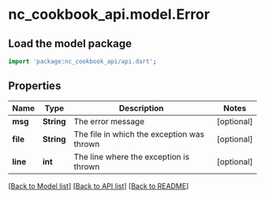 # nc_cookbook_api.model.Error

## Load the model package
```dart
import 'package:nc_cookbook_api/api.dart';
```

## Properties
Name | Type | Description | Notes
------------ | ------------- | ------------- | -------------
**msg** | **String** | The error message | [optional] 
**file** | **String** | The file in which the exception was thrown | [optional] 
**line** | **int** | The line where the exception is thrown | [optional] 

[[Back to Model list]](../README.md#documentation-for-models) [[Back to API list]](../README.md#documentation-for-api-endpoints) [[Back to README]](../README.md)


